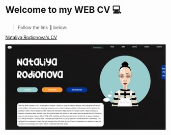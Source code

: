 # Welcome to my WEB CV 💻

>Follow the link 🎈 below:

[Nataliya Rodionova's CV](http://006080.github.io/CV) 

![reference image](img/lp.png)



